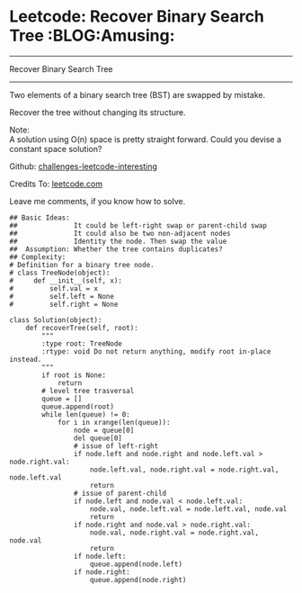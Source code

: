 # Leetcode: Recover Binary Search Tree     :BLOG:Amusing:


---

Recover Binary Search Tree  

---

Two elements of a binary search tree (BST) are swapped by mistake.  

Recover the tree without changing its structure.  

Note:  
A solution using O(n) space is pretty straight forward. Could you devise a constant space solution?  

Github: [challenges-leetcode-interesting](https://github.com/DennyZhang/challenges-leetcode-interesting/tree/master/recover-binary-search-tree)  

Credits To: [leetcode.com](https://leetcode.com/problems/recover-binary-search-tree/description/)  

Leave me comments, if you know how to solve.  

    ## Basic Ideas:
    ##              It could be left-right swap or parent-child swap
    ##              It could also be two non-adjacent nodes
    ##              Identity the node. Then swap the value
    ##  Assumption: Whether the tree contains duplicates?
    ## Complexity:
    # Definition for a binary tree node.
    # class TreeNode(object):
    #     def __init__(self, x):
    #         self.val = x
    #         self.left = None
    #         self.right = None
    
    class Solution(object):
        def recoverTree(self, root):
            """
            :type root: TreeNode
            :rtype: void Do not return anything, modify root in-place instead.
            """
            if root is None:
                return
            # level tree trasversal
            queue = []
            queue.append(root)
            while len(queue) != 0:
                for i in xrange(len(queue)):
                    node = queue[0]
                    del queue[0]
                    # issue of left-right
                    if node.left and node.right and node.left.val > node.right.val:
                        node.left.val, node.right.val = node.right.val, node.left.val
                        return
                    # issue of parent-child
                    if node.left and node.val < node.left.val:
                        node.val, node.left.val = node.left.val, node.val
                        return
                    if node.right and node.val > node.right.val:
                        node.val, node.right.val = node.right.val, node.val
                        return
                    if node.left:
                        queue.append(node.left)
                    if node.right:
                        queue.append(node.right)